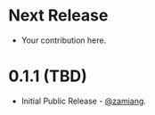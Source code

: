 Next Release
============

* Your contribution here.

0.1.1 (TBD)
===========

* Initial Public Release - [@zamiang](https://github.com/zamiang).
